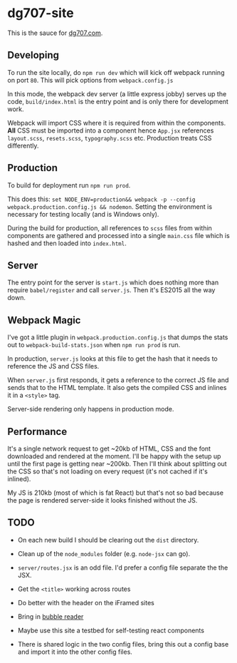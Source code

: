 # dg707-site
This is the sauce for [dg707.com](http://www.dg707.com).

## Developing
To run the site locally, do `npm run dev` which will kick off webpack running on port `80`. 
This will pick options from `webpack.config.js`

In this mode, the webpack dev server (a little express jobby) serves up the code, `build/index.html` is 
the entry point and is only there for development work.

Webpack will import CSS where it is required from within the components. **All** CSS must be imported into a component
hence `App.jsx` references `layout.scss`, `resets.scss`, `typography.scss` etc. Production treats CSS differently.

## Production
To build for deployment run `npm run prod`.

This does this: `set NODE_ENV=production&& webpack -p --config webpack.production.config.js && nodemon`.
Setting the environment is necessary for testing locally (and is Windows only).

During the build for production, all references to `scss` files from within components are gathered and processed
into a single `main.css` file which is hashed and then loaded into `index.html`.

## Server
The entry point for the server is `start.js` which does nothing more than require `babel/register` and call `server.js`.
Then it's ES2015 all the way down.

## Webpack Magic
I've got a little plugin in `webpack.production.config.js` that dumps the stats out to `webpack-build-stats.json`
when `npm run prod` is run.

In production, `server.js` looks at this file to get the hash that it needs to reference the JS and CSS files.

When `server.js` first responds, it gets a reference to the correct JS file and sends that to the HTML template. 
It also gets the compiled CSS and inlines it in a `<style>` tag.

Server-side rendering only happens in production mode.

## Performance
It's a single network request to get ~20kb of HTML, CSS and the font downloaded and rendered at the moment. I'll be happy
with the setup up until the first page is getting near ~200kb. Then I'll think about splitting out the CSS so that's
not loading on every request (it's not cached if it's inlined).

My JS is 210kb (most of which is fat React) but that's not so bad because the page is rendered server-side it
looks finished without the JS.

## TODO
* On each new build I should be clearing out the `dist` directory.

* Clean up of the `node_modules` folder (e.g. `node-jsx` can go).

* `server/routes.jsx` is an odd file. I'd prefer a config file separate the the JSX.

* Get the `<title>` working across routes

* Do better with the header on the iFramed sites

* Bring in [bubble reader](http://www.bubblereader.com)

* Maybe use this site a testbed for self-testing react components

* There is shared logic in the two config files, bring this out a config base and import it into the other config files.
